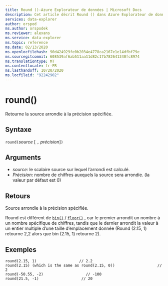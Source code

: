 ```yaml
---
title: Round ()-Azure Explorateur de données | Microsoft Docs
description: Cet article décrit Round () dans Azure Explorateur de données.
services: data-explorer
author: orspod
ms.author: orspodek
ms.reviewer: alexans
ms.service: data-explorer
ms.topic: reference
ms.date: 02/13/2020
ms.openlocfilehash: 90d424929fe0b2034e4778ca2167e1e14dfbf79e
ms.sourcegitcommit: 608539af6ab511aa11d82c17b782641340fc8974
ms.translationtype: MT
ms.contentlocale: fr-FR
ms.lasthandoff: 10/20/2020
ms.locfileid: "92242902"
---
```

# <a name="round"></a>round()

Retourne la source arrondie à la précision spécifiée.

## <a name="syntax"></a>Syntaxe

`round(`*source* [ `,` *précision*]`)`

## <a name="arguments"></a>Arguments

* *source*: le scalaire source sur lequel l’arrondi est calculé.
* *Précision*: nombre de chiffres auxquels la source sera arrondie. (la valeur par défaut est 0)

## <a name="returns"></a>Retours

Source arrondie à la précision spécifiée.

Round est différent de [`bin()`](binfunction.md) / [`floor()`](floorfunction.md) , car le premier arrondit un nombre à un nombre spécifique de chiffres, tandis que le dernier arrondit la valeur à un entier multiple d’une taille d’emplacement donnée (Round (2.15, 1) retourne 2,2 alors que bin (2.15, 1) retourne 2).
 

## <a name="examples"></a>Exemples

```kusto
round(2.15, 1)                   // 2.2
round(2.15) (which is the same as round(2.15, 0))                   // 2
round(-50.55, -2)                   // -100
round(21.5, -1)                   // 20
```